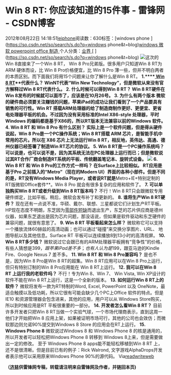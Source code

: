 
# Win 8 RT: 你应该知道的15件事 - 雷锋网 - CSDN博客


2012年08月22日 14:18:51[leiphone](https://me.csdn.net/leiphone)阅读数：630标签：[windows phone																](https://so.csdn.net/so/search/s.do?q=windows phone&t=blog)[windows																](https://so.csdn.net/so/search/s.do?q=windows&t=blog)[微软																](https://so.csdn.net/so/search/s.do?q=微软&t=blog)[powerpoint																](https://so.csdn.net/so/search/s.do?q=powerpoint&t=blog)[office																](https://so.csdn.net/so/search/s.do?q=office&t=blog)[制造																](https://so.csdn.net/so/search/s.do?q=制造&t=blog)[
							](https://so.csdn.net/so/search/s.do?q=office&t=blog)[
																					](https://so.csdn.net/so/search/s.do?q=powerpoint&t=blog)个人分类：[业界																](https://blog.csdn.net/leiphone/article/category/873390)
[
																								](https://so.csdn.net/so/search/s.do?q=powerpoint&t=blog)
[
				](https://so.csdn.net/so/search/s.do?q=微软&t=blog)
[
			](https://so.csdn.net/so/search/s.do?q=微软&t=blog)
[
		](https://so.csdn.net/so/search/s.do?q=windows&t=blog)
[
	](https://so.csdn.net/so/search/s.do?q=windows phone&t=blog)
![](http://www.leiphone.com/wp-content/uploads/2012/08/win-81-150x150.jpg)这次的Win
 8直接来了一个Win 8 RT， Win 8 Pro兄弟版。很多用户只知道Win 8 RT为 ARM 硬体而设，比 Win 8 Pro价格便宜，比 Win 8 Pro 薄一些，但并不明白两者的本质区别。而下面我们将用15个问题来让你了解什么是Win 8 RT。
**1.****[ Win
 8 RT](http://www.leiphone.com/12818-keats-300-windows-rt-tablets-says-lenovo.html)****代表什么？**
WinNT代表“Win
 New Technology”，但是微软从来没有官方解释过Win 8 RT代表什么。
**2. 什么时候可以得到Win 8 RT？**
Win 8 RT硬件在Win
 8发布的时候就可以面市了，应该是在10月26号。
**3. 为什么有两个版本**
微软的硬件商必须要关注赚钱的问题，苹果iPad的成功让我们看到了一个产品要具有销售的可行性。Win RT 搭载ARM处理器的给了制造商制作更好、更便宜、更省电处理器平板的机会。不过因为没有采用标准的Intel X86-style 处理器，平时Windows 的编码都是基于X86的，所以RT版本无法兼容以前的Windows 软件。
**4. Win 8 RT 和 Win 8 Pro 有什么区别？**
实际上是一个软件问题，但是得从硬件说起，Win 8 Pro是一个PC操作系统；Win 8 RT搭载 ARM 芯片，是智能手机中常用的芯片。所以在 X86 芯片上无法运行Win 8 RT，相反地，英伟达、高通、德州仪器已经签署了制造Win RT芯片的协议。
**5. Win 8 RT是一个PC操作系统吗？**
可以说是，也可以说不是，因为其系统无法在PC处理器上运行而已；但是微软说过其RT合作厂商会制造RT系统的平板、传统翻盖笔记本、旋转式设备。
![](http://www.leiphone.com/wp-content/uploads/2012/08/surface2.jpg)
**6. Win 8 RT 和 Win 8 Pro的工作方式一样吗？**
在Surface上比较相似。 RT应用是基于Pro 之前插入的“Metro”（现在的Modern UI）界面的各种小部件。但是不同的是，RT没有Windows Media Player，或者说RT就是**Metro+IE+特别定制的RT版微软Office套件**。Win
 8 Pro 就会有很多复杂的应用和软件了。
**7. 可以单独购买Win 8 RT或者升级到Win 8 RT版本吗？**
不行！Win 8 RT只会跟微软专用硬件绑定，比如平板。稍后，微软会发布补丁和更新的。
**8. 谁将生产Win 8 RT硬件？**
现在还有一点说不准，华硕、戴尔、联想、三星都说它们计划生产RT平板。HP现在态度不明朗，东芝因为[零部件短缺](http://www.leiphone.com/0815-echo-toshiba-windows-rt.html)而退出生产，东芝的芯片供应商是德州仪器，如果东芝退出是因为芯片问题，那没话说，但如果是软件驱动和东芝硬件的兼容问题，就很有意思了。
**9. Win 8 RT 平板看起来怎么样？**
微软称它可以支持一个播放流体60赫兹的高清动画；也可以通过“碰撞”来交换分享图片、URL、 地图导航以及其他信息。Surface RT 平板可以连续播放8到13小时的高清视屏。
**10. Win 8 RT多少钱？**
微软说过它会跟已有的ARM处理器平板拥有“竞争性”的价格，有些人猜想是$399，跟苹果iPad差不多；也有人认为是$199，跟亚马逊的Kindle Fire、Google Nexus 7 差不多。
**11. Win 8 RT 和 Win 8 Pro兼容吗？**
是也不是，因为Win 8 Pro是Win 8 RT的超集。Win 8 RT应用可以在Win 8 Pro上运行，但只有特别订制的Win 8 Pro应用能在 Win 8 RT上运行。
**12. 我可以在Win 8 RT 上运行我的老软件吗？**
不行！专为Win 8、Win 7、 Win Vista, Win XP设计的软件不能在Win 8 RT上运行，这是一个全新的版本。
**13. 如何运行Win 8 RT上的软件？**
微软将发布一款为RT特制的Word, Excel, PowerPoint 以及 OneNote，最适合触摸以及低功耗，所以它很有可能会缺少几个PC上Office 软件的特点。但是IE10 和资源管理器会包含进来，其他的应用，用户可以从 Windows Store购买，所以到时候应用是RT 平板很重要的一部分。
**14. 开发者怎么看Win 8 RT？**
目前许多开发者只把Win 8 RT当做一个实验气球，一个市场代理商表示，直到这周一他们才开始把Win 8 应用上架，如果被证明市场可行，其他的公司也会效仿；而微软那边则允诺90%提交到Windows 8 Store 的应用会在RT上运行。
**15. Windows Phone 8**
微软说过Windows 8 和 Windows Phone 8 的核是通用的，所以开发者可以轻松把Windows Phone 8 转移到 Windows 8上来，但是需要做出一定的修改。
至于 Windows Phone 8 apps能不能轻松移植到Win 8 RT 上，还不是很清晰。但是目前已有的例子：Rick Walrond, 文字游戏AlphaDrops开发者表示他可以采用原来Windows Phone 90%的源代码。
Via[readwriteweb](http://www.readwriteweb.com/archives/the-15-things-you-need-to-know-about-windows-rt.php)

**（****[济慈](http://www.leiphone.com/author/emerson)****供****雷锋网****专稿，转载请注明来自雷锋网及作者，并链回本页)**

